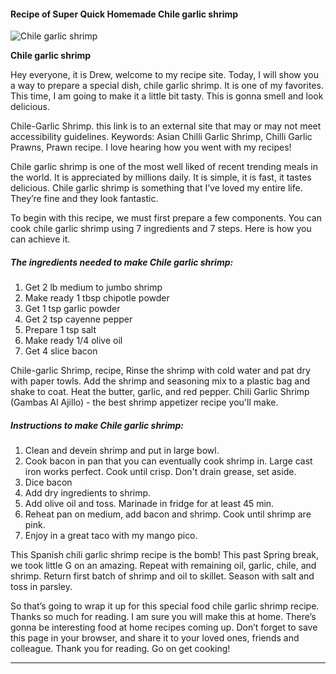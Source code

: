             

#### Recipe of Super Quick Homemade Chile garlic shrimp

![Chile garlic shrimp](https://img-global.cpcdn.com/recipes/4858356817723392/751x532cq70/chile-garlic-shrimp-recipe-main-photo.jpg)

**Chile garlic shrimp**

Hey everyone, it is Drew, welcome to my recipe site. Today, I will show you a way to prepare a special dish, chile garlic shrimp. It is one of my favorites. This time, I am going to make it a little bit tasty. This is gonna smell and look delicious.

Chile-Garlic Shrimp. this link is to an external site that may or may not meet accessibility guidelines. Keywords: Asian Chilli Garlic Shrimp, Chilli Garlic Prawns, Prawn recipe. I love hearing how you went with my recipes!

Chile garlic shrimp is one of the most well liked of recent trending meals in the world. It is appreciated by millions daily. It is simple, it is fast, it tastes delicious. Chile garlic shrimp is something that I’ve loved my entire life. They’re fine and they look fantastic.

To begin with this recipe, we must first prepare a few components. You can cook chile garlic shrimp using 7 ingredients and 7 steps. Here is how you can achieve it.

##### The ingredients needed to make Chile garlic shrimp:

1.  Get 2 lb medium to jumbo shrimp
2.  Make ready 1 tbsp chipotle powder
3.  Get 1 tsp garlic powder
4.  Get 2 tsp cayenne pepper
5.  Prepare 1 tsp salt
6.  Make ready 1/4 olive oil
7.  Get 4 slice bacon

Chile-garlic Shrimp, recipe, Rinse the shrimp with cold water and pat dry with paper towls. Add the shrimp and seasoning mix to a plastic bag and shake to coat. Heat the butter, garlic, and red pepper. Chili Garlic Shrimp (Gambas Al Ajillo) - the best shrimp appetizer recipe you'll make.

##### Instructions to make Chile garlic shrimp:

1.  Clean and devein shrimp and put in large bowl.
2.  Cook bacon in pan that you can eventually cook shrimp in. Large cast iron works perfect. Cook until crisp. Don't drain grease, set aside.
3.  Dice bacon
4.  Add dry ingredients to shrimp.
5.  Add olive oil and toss. Marinade in fridge for at least 45 min.
6.  Reheat pan on medium, add bacon and shrimp. Cook until shrimp are pink.
7.  Enjoy in a great taco with my mango pico.

This Spanish chili garlic shrimp recipe is the bomb! This past Spring break, we took little G on an amazing. Repeat with remaining oil, garlic, chile, and shrimp. Return first batch of shrimp and oil to skillet. Season with salt and toss in parsley.

So that’s going to wrap it up for this special food chile garlic shrimp recipe. Thanks so much for reading. I am sure you will make this at home. There’s gonna be interesting food at home recipes coming up. Don’t forget to save this page in your browser, and share it to your loved ones, friends and colleague. Thank you for reading. Go on get cooking!

* * *